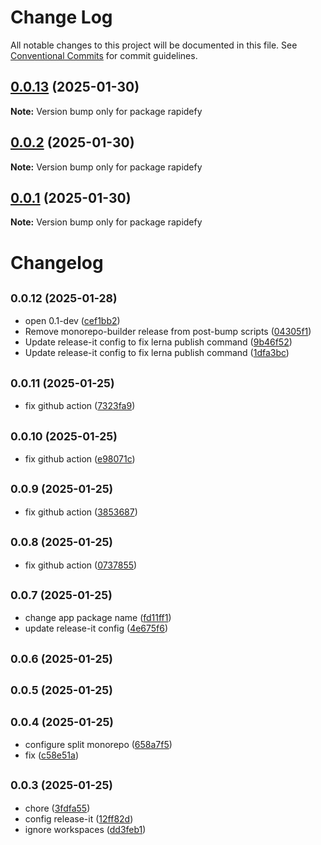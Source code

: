 # Change Log

All notable changes to this project will be documented in this file.
See [Conventional Commits](https://conventionalcommits.org) for commit guidelines.

## [0.0.13](https://github.com/rapidefy/lerna-and-monorepo-builder/compare/v0.0.2...v0.0.13) (2025-01-30)

**Note:** Version bump only for package rapidefy





## [0.0.2](https://github.com/rapidefy/lerna-and-monorepo-builder/compare/v0.0.12...v0.0.2) (2025-01-30)

**Note:** Version bump only for package rapidefy





## [0.0.1](https://github.com/rapidefy/lerna-and-monorepo-builder/compare/v0.0.12...v0.0.1) (2025-01-30)

**Note:** Version bump only for package rapidefy





# Changelog

## <small>0.0.12 (2025-01-28)</small>

* open 0.1-dev ([cef1bb2](https://github.com/rapidefy/lerna-and-monorepo-builder/commit/cef1bb2))
* Remove monorepo-builder release from post-bump scripts ([04305f1](https://github.com/rapidefy/lerna-and-monorepo-builder/commit/04305f1))
* Update release-it config to fix lerna publish command ([9b46f52](https://github.com/rapidefy/lerna-and-monorepo-builder/commit/9b46f52))
* Update release-it config to fix lerna publish command ([1dfa3bc](https://github.com/rapidefy/lerna-and-monorepo-builder/commit/1dfa3bc))

## <small>0.0.11 (2025-01-25)</small>

* fix github action ([7323fa9](https://github.com/rapidefy/lerna-and-monorepo-builder/commit/7323fa9))

## <small>0.0.10 (2025-01-25)</small>

* fix github action ([e98071c](https://github.com/rapidefy/lerna-and-monorepo-builder/commit/e98071c))

## <small>0.0.9 (2025-01-25)</small>

* fix github action ([3853687](https://github.com/rapidefy/lerna-and-monorepo-builder/commit/3853687))

## <small>0.0.8 (2025-01-25)</small>

* fix github action ([0737855](https://github.com/rapidefy/lerna-and-monorepo-builder/commit/0737855))

## <small>0.0.7 (2025-01-25)</small>

* change app package name ([fd11ff1](https://github.com/rapidefy/lerna-and-monorepo-builder/commit/fd11ff1))
* update release-it config ([4e675f6](https://github.com/rapidefy/lerna-and-monorepo-builder/commit/4e675f6))

## <small>0.0.6 (2025-01-25)</small>

## <small>0.0.5 (2025-01-25)</small>

## <small>0.0.4 (2025-01-25)</small>

* configure split monorepo ([658a7f5](https://github.com/rapidefy/lerna-and-monorepo-builder/commit/658a7f5))
* fix ([c58e51a](https://github.com/rapidefy/lerna-and-monorepo-builder/commit/c58e51a))

## <small>0.0.3 (2025-01-25)</small>

* chore ([3fdfa55](https://github.com/rapidefy/lerna-and-monorepo-builder/commit/3fdfa55))
* config release-it ([12ff82d](https://github.com/rapidefy/lerna-and-monorepo-builder/commit/12ff82d))
* ignore workspaces ([dd3feb1](https://github.com/rapidefy/lerna-and-monorepo-builder/commit/dd3feb1))

